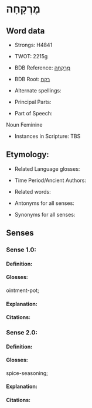 # מֶרְקָחָה

<!-- Status: S2="NeedsEdits" -->
<!-- Lexica used for edits:   -->

## Word data

* Strongs: H4841

* TWOT: 2215g

* BDB Reference: [מֶרְקָחָה](rc://en/bdb/dict/t.em.ah)

* BDB Root: [רקח](rc://en/bdb/dict/t.em.aa)

* Alternate spellings:

* Principal Parts:

* Part of Speech:

Noun Feminine

* Instances in Scripture: TBS

## Etymology:

* Related Language glosses:

* Time Period/Ancient Authors:

* Related words:

* Antonyms for all senses:

* Synonyms for all senses:

## Senses

### Sense 1.0:

#### Definition:

#### Glosses:

ointment-pot; 

#### Explanation:

#### Citations:



### Sense 2.0:

#### Definition:

#### Glosses:

spice-seasoning; 

#### Explanation:

#### Citations:



